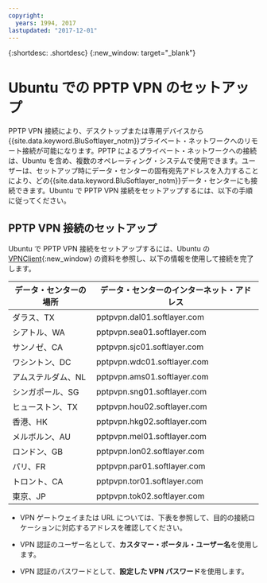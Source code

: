 ```yaml
---
copyright:
  years: 1994, 2017
lastupdated: "2017-12-01"
---
```


{:shortdesc: .shortdesc}
{:new_window: target="_blank"}

# Ubuntu での PPTP VPN のセットアップ

PPTP VPN 接続により、デスクトップまたは専用デバイスから{{site.data.keyword.BluSoftlayer_notm}}プライベート・ネットワークへのリモート接続が可能になります。PPTP によるプライベート・ネットワークへの接続は、Ubuntu を含め、複数のオペレーティング・システムで使用できます。ユーザーは、セットアップ時にデータ・センターの固有宛先アドレスを入力することにより、どの{{site.data.keyword.BluSoftlayer_notm}}データ・センターにも接続できます。Ubuntu で PPTP VPN 接続をセットアップするには、以下の手順に従ってください。

## PPTP VPN 接続のセットアップ

Ubuntu で PPTP VPN 接続をセットアップするには、Ubuntu の [VPNClient](https://help.ubuntu.com/community/VPNClient){:new_window} の資料を参照し、以下の情報を使用して接続を完了します。

|データ・センターの場所|データ・センターのインターネット・アドレス|
|---|---|
|ダラス、TX|pptpvpn.dal01.softlayer.com|
|シアトル、WA|pptpvpn.sea01.softlayer.com|
|サンノゼ、CA|pptpvpn.sjc01.softlayer.com|
|ワシントン、DC|pptpvpn.wdc01.softlayer.com|
|アムステルダム、NL|pptpvpn.ams01.softlayer.com|
|シンガポール、SG|pptpvpn.sng01.softlayer.com|
|ヒューストン、TX|pptpvpn.hou02.softlayer.com|
|香港、HK|pptpvpn.hkg02.softlayer.com|
|メルボルン、AU|pptpvpn.mel01.softlayer.com|
|ロンドン、GB|pptpvpn.lon02.softlayer.com|
|パリ、FR|pptpvpn.par01.softlayer.com|
|トロント、CA|pptpvpn.tor01.softlayer.com|
|東京、JP|pptpvpn.tok02.softlayer.com|

* VPN ゲートウェイまたは URL については、下表を参照して、目的の接続ロケーションに対応するアドレスを確認してください。

* VPN 認証のユーザー名として、**カスタマー・ポータル・ユーザー名**を使用します。
* VPN 認証のパスワードとして、**設定した VPN パスワード**を使用します。
